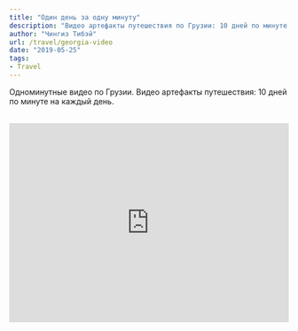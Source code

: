 ```yaml
---
title: "Один день за одну минуту"
description: "Видео артефакты путешествия по Грузии: 10 дней по минуте на каждый день."
author: "Чингиз Тибэй"
url: /travel/georgia-video
date: "2019-05-25"
tags: 
- Travel
---
```


Одноминутные видео по&nbsp;Грузии. Видео артефакты путешествия: 10&nbsp;дней по&nbsp;минуте на&nbsp;каждый день.

<br /><iframe width="100%" height="360" src="https://www.youtube.com/embed/videoseries?list=PLdNkYNwuf1pxkn5toAyjRkS1sLXCQIw7M" title="YouTube video player" frameborder="0" allow="accelerometer; autoplay; clipboard-write; encrypted-media; gyroscope; picture-in-picture; web-share" allowfullscreen></iframe>